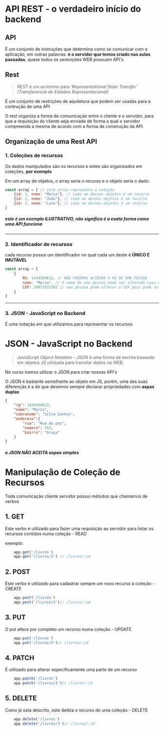 # API REST - o verdadeiro início do backend

## API
É um conjunto de instruções que determina como se comunicar com a aplicação, em outras palavras: **é o servidor que temos criado nas aulas passadas**, quase todos os serevições WEB possuem API's

## Rest
> REST é um acrônimo para *'Representational State Transfer' (Transferencia de Estados Representacional)*

É um conjunto de restrições de aquitetura que podem ser usadas para a contrução de uma API


O rest organiza a forma de comunicação entre o cliente e o servidor, para que a requisição do cliente seja enviada de forma a qual o servidor compreenda a mesma de acordo com a forma de construção da API. 

## Organização de uma Rest API

### 1. Coleções de recursos
Os dados manipulados são os recursos e estes são organizados em coleções, **por exemplo**

Em um array de objetos, o array seria o recurso e o objeto seria o dado:

``` javascript
const array = [ // este array representa a coleção
    {id: 1, nome: "Maria"}, // cada um desses objetos é um recurso
    {id: 2, nome: "João"}, // cada um desses objetos é um recurso
    {id: 3, nome: "Luna"}, // cada um desses objetos é um recurso
]
```


##### este é um exemplo **ILUSTRATIVO**, não significa é a exata forma como uma API funciona

---

### 2. Identificador de recursos
cada recurso possui um identificador no qual cada um deste é **ÚNICO E IMUTÁVEL**

``` javascript
const array = [ 
    {
        RG: 1434564612, // NÃO PODEMOS ALTERAR O RG DE UMA PESSOA
        nome: "Maria", // O nome de uma pessoa pode ser alterado caso ela queira
        CEP: 29073571582 // uma pessoa pode alterar o CEP pois pode se mudar
    }
]
```

---

### 3. JSON - JavaScript no Backend
É uma notação em que utilizamos para representar os recursos


# JSON - JavaScript no Backend
> *JavaScript Object Notation - JSON* é uma forma de escrita baseada em objetos JS utilizada para transitar dados na WEB.

No curso iramos utilizar o JSON para criar nossas API's

O JSON é bastante semelhante ao objeto em JS, porém, uma das suas diferençãs é a de que devemos sempre declarar propriedades com **aspas duplas**
```json
{
    "rg": 1434564612,
    "nome": "Maria",
    "sobrenome": "Silva Santos",
    "endereco":{
        "rua": "Rua da paz",
        "numero": 743,
        "bairro": "Graça"
    }
}
```
##### o JSON **NÃO ACEITA** aspas simples

# Manipulação de Coleção de Recursos
Toda comunicação cliente servidor possui métodos que chamamos de verbos

## 1. GET

Este verbo é utilizado para fazer uma requisição ao servidor para listar os recursos contidos numa coleção - READ

exemplo: 
``` javascript
    app.get('/livros')
    app.get('/livros/3') // /livros/:id
```

## 2. POST
Este verbo é utilizado para cadastrar sempre um novo recurso à coleção - CREATE

``` javascript
    app.post('/livros')
    app.post('/livros/3')// /livros/:id
```



## 3. PUT
O put altera por completo um recurso numa coleção - UPDATE

``` javascript
    app.put('/livros')
    app.put('/livros/3')// /livros/:id
```

## 4. PATCH
É utilizado para alterar especificamente uma parte de um recurso

``` javascript
    app.patch('/livros')
    app.patch('/livros/3')// /livros/:id
```
## 5. DELETE
Como já esta descrito, este deleta o recurso de uma coleção - DELETE

``` javascript
    app.delete('/livros')
    app.delete('/livros/3')// /livros/:id
```
